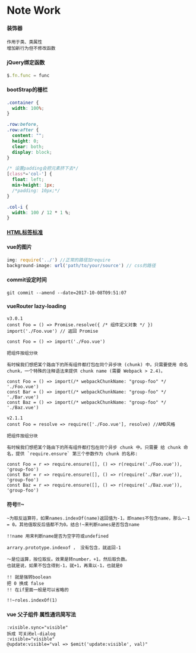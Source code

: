 # Note Work

#### 装饰器

```
作用于类、类属性
增加新行为但不修改函数
```
#### jQuery绑定函数

```javascript
$.fn.func = func
```
#### bootStrap的栅栏

```css
.container {
  width: 100%;
}

.row:before,
.row:after {
  content: "";
  height: 0;
  clear: both;
  display: block;
}

/* 设置padding会把元素挤下去*/
[class*='col-'] {
  float: left;
  min-height: 1px;
  /*padding: 10px;*/ 
}

.col-i {
  width: 100 / 12 * 1 %;
}
```
#### [HTML标签标准](https://www.w3.org/TR/html5/dom.html#kinds-of-content)

#### vue的图片

```javascript 
img: require('../') //正常的路径加require
background-image: url('path/to/your/source') // css的路径
```
#### commit设定时间

```
git commit --amend --date=2017-10-08T09:51:07
```
#### vueRouter lazy-loading

```
v3.0.1
const Foo = () => Promise.resolve({ /* 组件定义对象 */ })
import('./Foo.vue') // 返回 Promise

const Foo = () => import('./Foo.vue')

把组件按组分块

有时候我们想把某个路由下的所有组件都打包在同个异步块 (chunk) 中。只需要使用 命名 chunk，一个特殊的注释语法来提供 chunk name (需要 Webpack > 2.4)。

const Foo = () => import(/* webpackChunkName: "group-foo" */ './Foo.vue')
const Bar = () => import(/* webpackChunkName: "group-foo" */ './Bar.vue')
const Baz = () => import(/* webpackChunkName: "group-foo" */ './Baz.vue')
```

```
v2.1.1
const Foo = resolve => require(['./Foo.vue'], resolve) //AMD风格

把组件按组分块

有时候我们想把某个路由下的所有组件都打包在同个异步 chunk 中。只需要 给 chunk 命名，提供 `require.ensure` 第三个参数作为 chunk 的名称:

const Foo = r => require.ensure([], () => r(require('./Foo.vue')), 'group-foo')
const Bar = r => require.ensure([], () => r(require('./Bar.vue')), 'group-foo')
const Baz = r => require.ensure([], () => r(require('./Baz.vue')), 'group-foo')
```
#### 符号!!~

```
~为取反运算符，如果names.indexOf(name)返回值为-1，即names不包含name，那么~-1 = 0。其他值取反后值都不为0。结合!~来判断names是否包含name

!!name 用来判断name是否为空字符或undefined 

arrary.prototype.indexof ， 没有包含，就返回-1

～是位运算，按位取反。效果是转number，+1，然后取负数。
也就是说，如果不包含得到-1，就+1，再乘以-1，也就是0

!! 就是强转boolean
把 0 换成 false
!! 在if里面一般是可以省略的

!!~roles.indexOf(1)
```



#### vue 父子组件 属性通讯简写法

```
:visible.sync="visible"
拆成 可关闭el-dialog
:visible="visible"
@update:visible="val => $emit('update:visible', val)"
```

